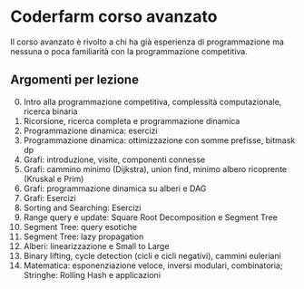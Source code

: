 # Coderfarm corso avanzato

Il corso avanzato è rivolto a chi ha già esperienza di programmazione ma nessuna o poca familiarità con la programmazione competitiva.

## Argomenti per lezione

0. Intro alla programmazione competitiva, complessità computazionale, ricerca binaria
1. Ricorsione, ricerca completa e programmazione dinamica
2. Programmazione dinamica: esercizi
3. Programmazione dinamica: ottimizzazione con somme prefisse, bitmask dp
4. Grafi: introduzione, visite, componenti connesse
5. Grafi: cammino minimo (Dijkstra), union find, minimo albero ricoprente (Kruskal e Prim)
6. Grafi: programmazione dinamica su alberi e DAG
7. Grafi: Esercizi
8. Sorting and Searching: Esercizi
9. Range query e update: Square Root Decomposition e Segment Tree
10. Segment Tree: query esotiche
11. Segment Tree: lazy propagation
12. Alberi: linearizzazione e Small to Large
13. Binary lifting, cycle detection (cicli e cicli negativi), cammini euleriani
14. Matematica: esponenziazione veloce, inversi modulari, combinatoria; Stringhe: Rolling Hash e applicazioni
